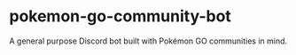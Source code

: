 # pokemon-go-community-bot
A general purpose Discord bot built with Pokémon GO communities in mind.

